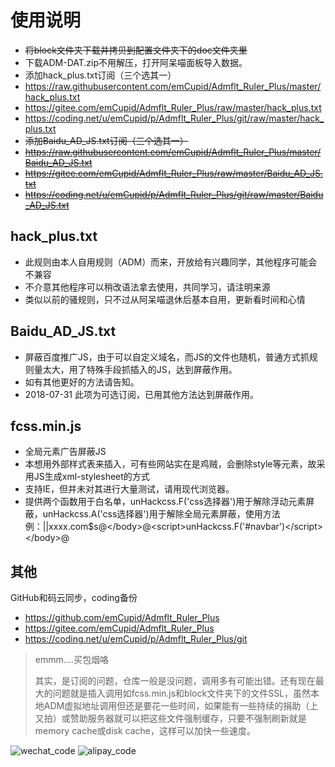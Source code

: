 # 使用说明
* ~~将block文件夹下载并拷贝到配置文件夹下的doc文件夹里~~
* 下载ADM-DAT.zip不用解压，打开阿呆喵面板导入数据。
* 添加hack_plus.txt订阅（三个选其一）
* https://raw.githubusercontent.com/emCupid/Admflt_Ruler_Plus/master/hack_plus.txt
* https://gitee.com/emCupid/Admflt_Ruler_Plus/raw/master/hack_plus.txt
* https://coding.net/u/emCupid/p/Admflt_Ruler_Plus/git/raw/master/hack_plus.txt
* ~~添加Baidu_AD_JS.txt订阅（三个选其一）~~
* ~~https://raw.githubusercontent.com/emCupid/Admflt_Ruler_Plus/master/Baidu_AD_JS.txt~~
* ~~https://gitee.com/emCupid/Admflt_Ruler_Plus/raw/master/Baidu_AD_JS.txt~~
* ~~https://coding.net/u/emCupid/p/Admflt_Ruler_Plus/git/raw/master/Baidu_AD_JS.txt~~

## hack_plus.txt
* 此规则由本人自用规则（ADM）而来，开放给有兴趣同学，其他程序可能会不兼容
* 不介意其他程序可以稍改语法拿去使用，共同学习，请注明来源
* 类似以前的骚规则，只不过从阿呆喵退休后基本自用，更新看时间和心情

## Baidu_AD_JS.txt
* 屏蔽百度推广JS，由于可以自定义域名，而JS的文件也随机，普通方式抓规则量太大，用了特殊手段抓插入的JS，达到屏蔽作用。
* 如有其他更好的方法请告知。
* 2018-07-31 此项为可选订阅，已用其他方法达到屏蔽作用。

## fcss.min.js
* 全局元素广告屏蔽JS
* 本想用外部样式表来插入，可有些网站实在是鸡贼，会删除style等元素，故采用JS生成xml-stylesheet的方式
* 支持IE，但并未对其进行大量测试，请用现代浏览器。
* 提供两个函数用于白名单，unHackcss.F('css选择器')用于解除浮动元素屏蔽，unHackcss.A('css选择器')用于解除全局元素屏蔽，使用方法例：||xxxx.com$s@&lt;/body&gt;@&lt;script&gt;unHackcss.F('#navbar')&lt;/script&gt;&lt;/body&gt;@

## 其他
GitHub和码云同步，coding备份
* https://github.com/emCupid/Admflt_Ruler_Plus
* https://gitee.com/emCupid/Admflt_Ruler_Plus
* https://coding.net/u/emCupid/p/Admflt_Ruler_Plus/git

> emmm....买包烟咯
> 
> 其实，是订阅的问题，仓库一般是没问题，调用多有可能出错。还有现在最大的问题就是插入调用如fcss.min.js和block文件夹下的文件SSL，虽然本地ADM虚拟地址调用但还是要花一些时间，如果能有一些持续的捐助（上又拍）或赞助服务器就可以把这些文件强制缓存，只要不强制刷新就是memory cache或disk cache，这样可以加快一些速度。

![wechat_code](http://wx2.sinaimg.cn/large/6fd368d6ly1fryey8r91vj207u09qabg.jpg)  ![alipay_code](http://wx1.sinaimg.cn/large/6fd368d6ly1fryey8v2jmj207u09qwfz.jpg)